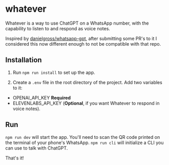 # whatever

Whatever is a way to use ChatGPT on a WhatsApp number, with the capability to listen to and respond as voice notes.

Inspired by [danielgross/whatsapp-gpt](https://github.com/danielgross/whatsapp-gpt), after submitting some PR's to it I considered this now different enough to not be compatible with that repo.

## Installation

1. Run `npm run install` to set up the app.

2. Create a `.env` file in the root directory of the project. Add two variables to it:

- OPENAI_API_KEY **Required**
- ELEVENLABS_API_KEY (**Optional**, if you want Whatever to respond in voice notes).

## Run

`npm run dev` will start the app. You'll need to scan the QR code printed on the terminal of your phone's WhatsApp.
`npm run cli` will initialize a CLI you can use to talk with ChatGPT.

That's it!
